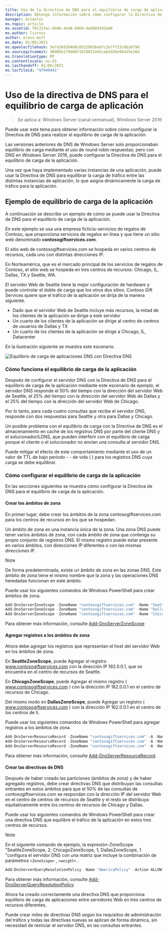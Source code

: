 ```yaml
---
title: Uso de la directiva de DNS para el equilibrio de carga de aplicación
description: Obtenga información sobre cómo configurar la Directiva de DNS para realizar el equilibrio de carga de la aplicación.
manager: brianlic
ms.topic: article
ms.assetid: f9c313ac-bb86-4e48-b9b9-de5004393e06
ms.author: lizross
author: eross-msft
ms.date: 01/05/2021
ms.openlocfilehash: 5e7a36920468c05329936ebfc2e7f723c8b16798
ms.sourcegitcommit: 40905b1f9d68f1b7d821e05cab2d35e9b425e38d
ms.translationtype: MT
ms.contentlocale: es-ES
ms.lasthandoff: 01/06/2021
ms.locfileid: "97949441"
---
```

# <a name="use-dns-policy-for-application-load-balancing"></a>Uso de la directiva de DNS para el equilibrio de carga de aplicación

>Se aplica a: Windows Server (canal semianual), Windows Server 2016

Puede usar este tema para obtener información sobre cómo configurar la Directiva de DNS para realizar el equilibrio de carga de la aplicación.

Las versiones anteriores de DNS de Windows Server solo proporcionaban equilibrio de carga mediante el uso de round robin respuestas; pero con DNS en Windows Server 2016, puede configurar la Directiva de DNS para el equilibrio de carga de la aplicación.

Una vez que haya implementado varias instancias de una aplicación, puede usar la Directiva de DNS para equilibrar la carga de tráfico entre las distintas instancias de aplicación, lo que asigna dinámicamente la carga de tráfico para la aplicación.

## <a name="example-of-application-load-balancing"></a>Ejemplo de equilibrio de carga de la aplicación

A continuación se describe un ejemplo de cómo se puede usar la Directiva de DNS para el equilibrio de carga de la aplicación.

En este ejemplo se usa una empresa ficticia-servicios de regalos de Contoso, que proporciona servicios de regalos en línea y que tiene un sitio web denominado **contosogiftservices.com**.

El sitio web de contosogiftservices.com se hospeda en varios centros de recursos, cada uno con distintas direcciones IP.

En Norteamérica, que es el mercado principal de los servicios de regalos de Contoso, el sitio web se hospeda en tres centros de recursos: Chicago, IL, Dallas, TX y Seattle, WA.

El servidor Web de Seattle tiene la mejor configuración de hardware y puede controlar el doble de carga que los otros dos sitios. Contoso Gift Services quiere que el tráfico de la aplicación se dirija de la manera siguiente.

- Dado que el servidor Web de Seattle incluye más recursos, la mitad de los clientes de la aplicación se dirige a este servidor
- Un cuarto de los clientes de la aplicación se dirige al centro de centros de usuarios de Dallas y TX
- Un cuarto de los clientes de la aplicación se dirige a Chicago, IL, Datacenter

En la ilustración siguiente se muestra este escenario.

![Equilibrio de carga de aplicaciones DNS con Directiva DNS](../../media/Dns-App-Lb/dns-app-lb.jpg)


### <a name="how-application-load-balancing-works"></a>Cómo funciona el equilibrio de carga de la aplicación

Después de configurar el servidor DNS con la Directiva de DNS para el equilibrio de carga de la aplicación mediante este escenario de ejemplo, el servidor DNS responde el 50% del tiempo con la dirección del servidor Web de Seattle, el 25% del tiempo con la dirección del servidor Web de Dallas y el 25% del tiempo con la dirección del servidor Web de Chicago.

Por lo tanto, para cada cuatro consultas que recibe el servidor DNS, responde con dos respuestas para Seattle y otra para Dallas y Chicago.

Un posible problema con el equilibrio de carga con la Directiva de DNS es el almacenamiento en caché de los registros DNS por parte del cliente DNS y el solucionador/LDNS, que pueden interferir con el equilibrio de carga porque el cliente o el solucionador no envían una consulta al servidor DNS.

Puede mitigar el efecto de este comportamiento mediante el uso de un valor de TTL de bajo período \- \- de vida \( \) para los registros DNS cuya carga se debe equilibrar.

### <a name="how-to-configure-application-load-balancing"></a>Cómo configurar el equilibrio de carga de la aplicación

En las secciones siguientes se muestra cómo configurar la Directiva de DNS para el equilibrio de carga de la aplicación.

#### <a name="create-the-zone-scopes"></a>Crear los ámbitos de zona

En primer lugar, debe crear los ámbitos de la zona contosogiftservices.com para los centros de recursos en los que se hospedan.

Un ámbito de zona es una instancia única de la zona. Una zona DNS puede tener varios ámbitos de zona, con cada ámbito de zona que contenga su propio conjunto de registros DNS. El mismo registro puede estar presente en varios ámbitos, con direcciones IP diferentes o con las mismas direcciones IP.

>[!NOTE]
>De forma predeterminada, existe un ámbito de zona en las zonas DNS. Este ámbito de zona tiene el mismo nombre que la zona y las operaciones DNS heredadas funcionan en este ámbito.

Puede usar los siguientes comandos de Windows PowerShell para crear ámbitos de zona.

```powershell
Add-DnsServerZoneScope -ZoneName "contosogiftservices.com" -Name "SeattleZoneScope"
Add-DnsServerZoneScope -ZoneName "contosogiftservices.com" -Name "DallasZoneScope"
Add-DnsServerZoneScope -ZoneName "contosogiftservices.com" -Name "ChicagoZoneScope"
```

Para obtener más información, consulte [Add-DnsServerZoneScope](/powershell/module/dnsserver/add-dnsserverzonescope)

#### <a name="add-records-to-the-zone-scopes"></a><a name="bkmk_records"></a>Agregar registros a los ámbitos de zona

Ahora debe agregar los registros que representan el host del servidor Web en los ámbitos de zona.

En **SeattleZoneScope**, puede Agregar el registro www.contosogiftservices.com con la dirección IP 192.0.0.1, que se encuentra en el centro de recursos de Seattle.

En **ChicagoZoneScope**, puede Agregar el mismo registro \( www.contosogiftservices.com \) con la dirección IP 182.0.0.1 en el centro de recursos de Chicago.

Del mismo modo en **DallasZoneScope**, puede Agregar un registro \( www.contosogiftservices.com \) con la dirección IP 162.0.0.1 en el centro de los centros de ti.

Puede usar los siguientes comandos de Windows PowerShell para agregar registros a los ámbitos de zona.

```powershell
Add-DnsServerResourceRecord -ZoneName "contosogiftservices.com" -A -Name "www" -IPv4Address "192.0.0.1" -ZoneScope "SeattleZoneScope"
Add-DnsServerResourceRecord -ZoneName "contosogiftservices.com" -A -Name "www" -IPv4Address "182.0.0.1" -ZoneScope "ChicagoZoneScope"
Add-DnsServerResourceRecord -ZoneName "contosogiftservices.com" -A -Name "www" -IPv4Address "162.0.0.1" -ZoneScope "DallasZoneScope"
```

Para obtener más información, consulte [Add-DnsServerResourceRecord](/powershell/module/dnsserver/add-dnsserverresourcerecord).

#### <a name="create-the-dns-policies"></a><a name="bkmk_policies"></a>Crear las directivas de DNS

Después de haber creado las particiones (ámbitos de zona) y de haber agregado registros, debe crear directivas DNS que distribuyan las consultas entrantes en estos ámbitos para que el 50% de las consultas de contosogiftservices.com se respondan con la dirección IP del servidor Web en el centro de centros de recursos de Seattle y el resto se distribuya equitativamente entre los centros de recursos de Chicago y Dallas.

Puede usar los siguientes comandos de Windows PowerShell para crear una directiva DNS que equilibre el tráfico de la aplicación en estos tres centros de recursos.

>[!NOTE]
>En el siguiente comando de ejemplo, la expresión-ZoneScope "SeattleZoneScope, 2; ChicagoZoneScope, 1; DallasZoneScope, 1 "configura el servidor DNS con una matriz que incluye la combinación de parámetros `<ZoneScope>` , `<weight>` .

```powershell
Add-DnsServerQueryResolutionPolicy -Name "AmericaPolicy" -Action ALLOW -ZoneScope "SeattleZoneScope,2;ChicagoZoneScope,1;DallasZoneScope,1" -ZoneName "contosogiftservices.com"
```

Para obtener más información, consulte [Add-DnsServerQueryResolutionPolicy](/powershell/module/dnsserver/add-dnsserverqueryresolutionpolicy).

Ahora ha creado correctamente una directiva DNS que proporciona equilibrio de carga de aplicaciones entre servidores Web en tres centros de recursos diferentes.

Puede crear miles de directivas DNS según los requisitos de administración del tráfico y todas las directivas nuevas se aplican de forma dinámica, sin necesidad de reiniciar el servidor DNS, en las consultas entrantes.
